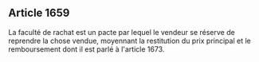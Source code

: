 Article 1659
----
La faculté de rachat est un pacte par lequel le vendeur se réserve de reprendre
la chose vendue, moyennant la restitution du prix principal et le remboursement
dont il est parlé à l'article 1673.
